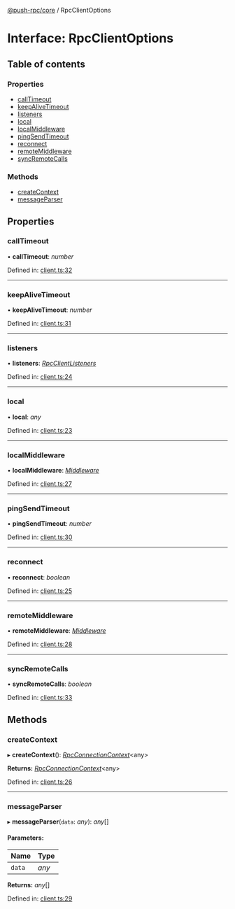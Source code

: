 [@push-rpc/core](../README.md) / RpcClientOptions

# Interface: RpcClientOptions

## Table of contents

### Properties

- [callTimeout](rpcclientoptions.md#calltimeout)
- [keepAliveTimeout](rpcclientoptions.md#keepalivetimeout)
- [listeners](rpcclientoptions.md#listeners)
- [local](rpcclientoptions.md#local)
- [localMiddleware](rpcclientoptions.md#localmiddleware)
- [pingSendTimeout](rpcclientoptions.md#pingsendtimeout)
- [reconnect](rpcclientoptions.md#reconnect)
- [remoteMiddleware](rpcclientoptions.md#remotemiddleware)
- [syncRemoteCalls](rpcclientoptions.md#syncremotecalls)

### Methods

- [createContext](rpcclientoptions.md#createcontext)
- [messageParser](rpcclientoptions.md#messageparser)

## Properties

### callTimeout

• **callTimeout**: *number*

Defined in: [client.ts:32](https://github.com/vasyas/typescript-rpc/blob/4afbec1/packages/core/src/client.ts#L32)

___

### keepAliveTimeout

• **keepAliveTimeout**: *number*

Defined in: [client.ts:31](https://github.com/vasyas/typescript-rpc/blob/4afbec1/packages/core/src/client.ts#L31)

___

### listeners

• **listeners**: [*RpcClientListeners*](rpcclientlisteners.md)

Defined in: [client.ts:24](https://github.com/vasyas/typescript-rpc/blob/4afbec1/packages/core/src/client.ts#L24)

___

### local

• **local**: *any*

Defined in: [client.ts:23](https://github.com/vasyas/typescript-rpc/blob/4afbec1/packages/core/src/client.ts#L23)

___

### localMiddleware

• **localMiddleware**: [*Middleware*](../README.md#middleware)

Defined in: [client.ts:27](https://github.com/vasyas/typescript-rpc/blob/4afbec1/packages/core/src/client.ts#L27)

___

### pingSendTimeout

• **pingSendTimeout**: *number*

Defined in: [client.ts:30](https://github.com/vasyas/typescript-rpc/blob/4afbec1/packages/core/src/client.ts#L30)

___

### reconnect

• **reconnect**: *boolean*

Defined in: [client.ts:25](https://github.com/vasyas/typescript-rpc/blob/4afbec1/packages/core/src/client.ts#L25)

___

### remoteMiddleware

• **remoteMiddleware**: [*Middleware*](../README.md#middleware)

Defined in: [client.ts:28](https://github.com/vasyas/typescript-rpc/blob/4afbec1/packages/core/src/client.ts#L28)

___

### syncRemoteCalls

• **syncRemoteCalls**: *boolean*

Defined in: [client.ts:33](https://github.com/vasyas/typescript-rpc/blob/4afbec1/packages/core/src/client.ts#L33)

## Methods

### createContext

▸ **createContext**(): [*RpcConnectionContext*](rpcconnectioncontext.md)<any\>

**Returns:** [*RpcConnectionContext*](rpcconnectioncontext.md)<any\>

Defined in: [client.ts:26](https://github.com/vasyas/typescript-rpc/blob/4afbec1/packages/core/src/client.ts#L26)

___

### messageParser

▸ **messageParser**(`data`: *any*): *any*[]

#### Parameters:

| Name | Type |
| :------ | :------ |
| `data` | *any* |

**Returns:** *any*[]

Defined in: [client.ts:29](https://github.com/vasyas/typescript-rpc/blob/4afbec1/packages/core/src/client.ts#L29)
